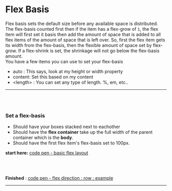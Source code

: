 # Flex Basis

Flex basis sets the default size before any available space is distributed. 
The flex-basis counted first then if the item has a flex-grow of ```1```, the flex item will first set it basis then add the amount of space that is added to all flex items of the amount of space that is left over.
So, first the flex item gets its width from the flex-basis, then the flexible amount of space set by flex-grow.
If a flex-shrink is set, the shrinkage will not go below the flex-basis amount.
<br/>
You have a few items you can use to set your flex-basis
- auto : This says, look at my height or width property
- content: Set this based on my content
- &lt;length&gt; : You can set any type of length. %, em, etc..

<hr />
<br />
<br />

### Set a flex-basis
- Should have your boxes stacked next to eachother
- Should have the **flex container** take up the full width of the parent container which is the __body__.
- Should have the first flex item's flex-basis set to 100px.

**start here:** [code pen - basic flex layout ](https://codepen.io/wesduff/pen/GMvQmG)

<br />
<br />

**Finished** : [code pen - flex direction : row : example ](https://codepen.io/wesduff/pen/Nayjqp)
<br />
<hr />
<br />
<br />